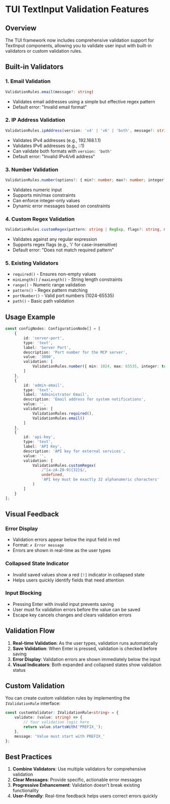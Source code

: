 # TUI TextInput Validation Features

## Overview
The TUI framework now includes comprehensive validation support for TextInput components, allowing you to validate user input with built-in validators or custom validation rules.

## Built-in Validators

### 1. Email Validation
```typescript
ValidationRules.email(message?: string)
```
- Validates email addresses using a simple but effective regex pattern
- Default error: "Invalid email format"

### 2. IP Address Validation
```typescript
ValidationRules.ipAddress(version: 'v4' | 'v6' | 'both', message?: string)
```
- Validates IPv4 addresses (e.g., 192.168.1.1)
- Validates IPv6 addresses (e.g., ::1)
- Can validate both formats with `version: 'both'`
- Default error: "Invalid IPv4/v6 address"

### 3. Number Validation
```typescript
ValidationRules.number(options?: { min?: number; max?: number; integer?: boolean }, message?: string)
```
- Validates numeric input
- Supports min/max constraints
- Can enforce integer-only values
- Dynamic error messages based on constraints

### 4. Custom Regex Validation
```typescript
ValidationRules.customRegex(pattern: string | RegExp, flags?: string, message?: string)
```
- Validates against any regular expression
- Supports regex flags (e.g., 'i' for case-insensitive)
- Default error: "Does not match required pattern"

### 5. Existing Validators
- `required()` - Ensures non-empty values
- `minLength()` / `maxLength()` - String length constraints
- `range()` - Numeric range validation
- `pattern()` - Regex pattern matching
- `portNumber()` - Valid port numbers (1024-65535)
- `path()` - Basic path validation

## Usage Example

```typescript
const configNodes: ConfigurationNode[] = [
    {
        id: 'server-port',
        type: 'text',
        label: 'Server Port',
        description: 'Port number for the MCP server',
        value: '3000',
        validation: [
            ValidationRules.number({ min: 1024, max: 65535, integer: true })
        ]
    },
    {
        id: 'admin-email',
        type: 'text',
        label: 'Administrator Email',
        description: 'Email address for system notifications',
        value: '',
        validation: [
            ValidationRules.required(),
            ValidationRules.email()
        ]
    },
    {
        id: 'api-key',
        type: 'text',
        label: 'API Key',
        description: 'API key for external services',
        value: '',
        validation: [
            ValidationRules.customRegex(
                /^[a-zA-Z0-9]{32}$/, 
                undefined, 
                'API key must be exactly 32 alphanumeric characters'
            )
        ]
    }
];
```

## Visual Feedback

### Error Display
- Validation errors appear below the input field in red
- Format: `✗ Error message`
- Errors are shown in real-time as the user types

### Collapsed State Indicator
- Invalid saved values show a red `[!]` indicator in collapsed state
- Helps users quickly identify fields that need attention

### Input Blocking
- Pressing Enter with invalid input prevents saving
- User must fix validation errors before the value can be saved
- Escape key cancels changes and clears validation errors

## Validation Flow

1. **Real-time Validation**: As the user types, validation runs automatically
2. **Save Validation**: When Enter is pressed, validation is checked before saving
3. **Error Display**: Validation errors are shown immediately below the input
4. **Visual Indicators**: Both expanded and collapsed states show validation status

## Custom Validation

You can create custom validation rules by implementing the `IValidationRule` interface:

```typescript
const customValidator: IValidationRule<string> = {
    validate: (value: string) => {
        // Your validation logic here
        return value.startsWith('PREFIX_');
    },
    message: 'Value must start with PREFIX_'
};
```

## Best Practices

1. **Combine Validators**: Use multiple validators for comprehensive validation
2. **Clear Messages**: Provide specific, actionable error messages
3. **Progressive Enhancement**: Validation doesn't break existing functionality
4. **User-Friendly**: Real-time feedback helps users correct errors quickly